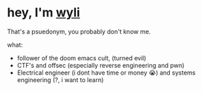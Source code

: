 # hey, I'm [wyli](https://web.wyli.tech)

That's a psuedonym, you probably don't know me.

what:
- follower of the doom emacs cult, (turned evil)
- CTF's and offsec (especially reverse engineering and pwn)
- Electrical engineer (i dont have time or money 😭) and systems engineering (?, i want to learn)

